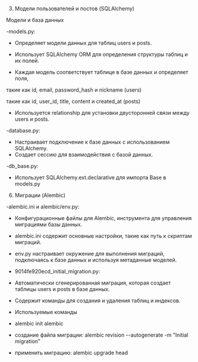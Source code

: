 3. Модели пользователей и постов (SQLAlchemy) 

Модели и база данных

-models.py:  
- Определяет модели данных для таблиц users и posts.

- Использует SQLAlchemy ORM для определения структуры таблиц и их полей.

- Каждая модель соответствует таблице в базе данных и определяет поля,

такие как id, email, password_hash и nickname (users)

такие как  id, user_id, title, content и created_at (posts)

- Используется relationship для установки двусторонней связи между users и posts.


-database.py:
- Настраивает подключение к базе данных с использованием SQLAlchemy.
- Создает сессию для взаимодействия с базой данных.


-db_base.py:
- Использует SQLAlchemy.ext.declarative для импорта Base в models.py



6. Миграции (Alembic)

-alembic.ini и alembic/env.py:
- Конфигурационные файлы для Alembic, инструмента для управления миграциями базы данных.
- alembic.ini содержит основные настройки, такие как путь к скриптам миграций.
- env.py настраивает окружение для выполнения миграций, подключаясь к базе данных и используя метаданные моделей.


- 9014fe920ecd_initial_migration.py:

- Автоматически сгенерированная миграция, которая создает таблицы users и posts в базе данных.
- Содержит команды для создания и удаления таблиц и индексов.

  
- Используемые команды

- alembic init alembic
- создание файла миграции: alembic revision --autogenerate -m "Initial migration"
- применить миграцию: alembic upgrade head
